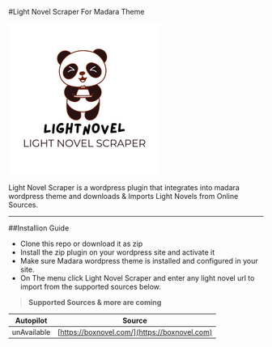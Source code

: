#Light Novel Scraper For Madara Theme


![Light Novel Scraper](/resources/thumbnail.png)

<p>Light Novel Scraper is a wordpress plugin that integrates into madara wordpress theme and downloads & Imports Light Novels from Online Sources.</p>

___

##Installion Guide

* Clone this repo or download it as zip
* Install the zip plugin on your wordpress site and activate it
* Make sure Madara wordpress theme is installed and configured in your site.
* On The menu click Light Novel Scraper and enter any light novel url to import from the supported sources below.



> **Supported Sources & more are coming**



| Autopilot    | Source        |
|--------------|---------------|
|unAvailable   | [https://boxnovel.com/](https://boxnovel.com) |